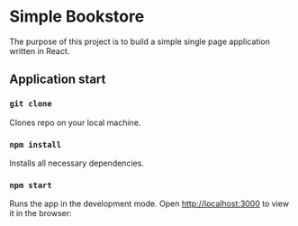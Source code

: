 # Simple Bookstore

The purpose of this project is to build a simple single page application written in React.

## Application start 
### `git clone`
Clones repo on your local machine.
### `npm install`
Installs all necessary dependencies.
### `npm start`
Runs the app in the development mode. Open [http://localhost:3000](http://localhost:3000) to view it in the browser:
